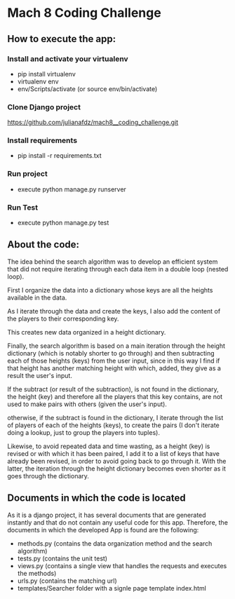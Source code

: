 # Mach 8 Coding Challenge

## How to execute the app:

### Install and activate your virtualenv
- pip install virtualenv
- virtualenv env
- env/Scripts/activate (or source env/bin/activate)

### Clone Django project
https://github.com/julianafdz/mach8__coding_challenge.git

### Install requirements
- pip install -r requirements.txt

### Run project
- execute python manage.py runserver

### Run Test
- execute python manage.py test

## About the code:
The idea behind the search algorithm was to develop an efficient system that did not require iterating through each data item in a double loop (nested loop).

First I organize the data into a dictionary whose keys are all the heights available in the data.

As I iterate through the data and create the keys, I also add the content of the players to their corresponding key.

This creates new data organized in a height dictionary.

Finally, the search algorithm is based on a main iteration through the height dictionary (which is notably shorter to go through) and then subtracting each of those heights (keys) from the user input, since in this way I find if that height has another matching height with which, added, they give as a result the user's input.

If the subtract (or result of the subtraction), is not found in the dictionary, the height (key) and therefore all the players that this key contains, are not used to make pairs with others (given the user's input).

otherwise, if the subtract is found in the dictionary, I iterate through the list of players of each of the heights (keys), to create the pairs (I don't iterate doing a lookup, just to group the players into tuples).

Likewise, to avoid repeated data and time wasting, as a height (key) is revised or with which it has been paired, I add it to a list of keys that have already been revised, in order to avoid going back to go through it. With the latter, the iteration through the height dictionary becomes even shorter as it goes through the dictionary.

## Documents in which the code is located
As it is a django project, it has several documents that are generated instantly and that do not contain any useful code for this app. Therefore, the documents in which the developed App is found are the following:

- methods.py (contains the data organization method and the search algorithm)
- tests.py (contains the unit test)
- views.py (contains a single view that handles the requests and executes the methods)
- urls.py (contains the matching url)
- templates/Searcher folder with a signle page template index.html
